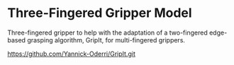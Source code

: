 # Three-Fingered Gripper Model
Three-fingered gripper to help with the adaptation of a two-fingered edge-based grasping algorithm, GripIt, for multi-fingered grippers. 

https://github.com/Yannick-Oderri/GripIt.git

